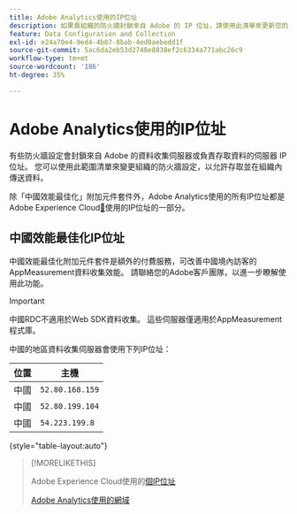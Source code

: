 ```yaml
---
title: Adobe Analytics使用的IP位址
description: 如果貴組織的防火牆封鎖來自 Adobe 的 IP 位址，請使用此清單來更新您的防火牆設定。
feature: Data Configuration and Collection
exl-id: e24a70e4-9ed4-4b87-8bab-4ed0aebedd1f
source-git-commit: 5ac6da2eb53d2748e8838ef2c6334a771abc26c9
workflow-type: tm+mt
source-wordcount: '186'
ht-degree: 35%

---
```


# Adobe Analytics使用的IP位址

有些防火牆設定會封鎖來自 Adobe 的資料收集伺服器或負責存取資料的伺服器 IP 位址。 您可以使用此範圍清單來變更組織的防火牆設定，以允許存取並在組織內傳送資料。

除「中國效能最佳化」附加元件套件外，Adobe Analytics使用的所有IP位址都是Adobe Experience Cloud[&#128279;](https://experienceleague.adobe.com/en/docs/core-services/interface/data-collection/ip-addresses)使用的IP位址的一部分。

## 中國效能最佳化IP位址

中國效能最佳化附加元件套件是額外的付費服務，可改善中國境內訪客的AppMeasurement資料收集效能。 請聯絡您的Adobe客戶團隊，以進一步瞭解使用此功能。

>[!IMPORTANT]
>
>中國RDC不適用於Web SDK資料收集。 這些伺服器僅適用於AppMeasurement程式庫。

中國的地區資料收集伺服器會使用下列IP位址：

| 位置 | 主機 |
| --- | --- |
| 中國 | `52.80.168.159` |
| 中國 | `52.80.199.104` |
| 中國 | `54.223.199.8` |

{style="table-layout:auto"}

>[!MORELIKETHIS]
>
>Adobe Experience Cloud使用的[個IP位址](https://experienceleague.adobe.com/en/docs/core-services/interface/data-collection/ip-addresses)
>
>[Adobe Analytics使用的網域](domains.md)
